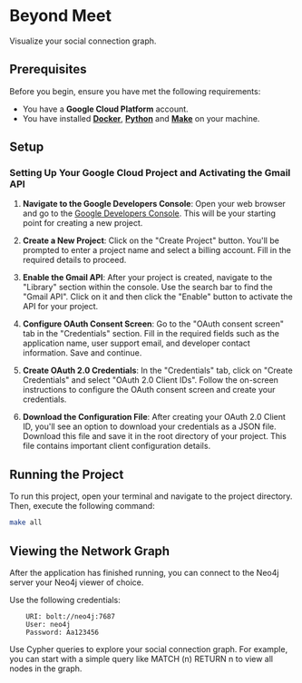 # Beyond Meet

Visualize your social connection graph.

## Prerequisites

Before you begin, ensure you have met the following requirements:
- You have a **Google Cloud Platform** account.
- You have installed **[Docker](https://www.docker.com/products/docker-desktop)**, **[Python](https://www.python.org/downloads/)** and **[Make](https://www.gnu.org/software/make/)** on your machine.

## Setup

### Setting Up Your Google Cloud Project and Activating the Gmail API

1. **Navigate to the Google Developers Console**: Open your web browser and go to the [Google Developers Console](https://console.developers.google.com/). This will be your starting point for creating a new project.

2. **Create a New Project**: Click on the "Create Project" button. You'll be prompted to enter a project name and select a billing account. Fill in the required details to proceed.

3. **Enable the Gmail API**: After your project is created, navigate to the "Library" section within the console. Use the search bar to find the "Gmail API". Click on it and then click the "Enable" button to activate the API for your project.

4. **Configure OAuth Consent Screen**: Go to the "OAuth consent screen" tab in the "Credentials" section. Fill in the required fields such as the application name, user support email, and developer contact information. Save and continue.

5. **Create OAuth 2.0 Credentials**: In the "Credentials" tab, click on "Create Credentials" and select "OAuth 2.0 Client IDs". Follow the on-screen instructions to configure the OAuth consent screen and create your credentials.

6. **Download the Configuration File**: After creating your OAuth 2.0 Client ID, you'll see an option to download your credentials as a JSON file. Download this file and save it in the root directory of your project. This file contains important client configuration details.

## Running the Project

To run this project, open your terminal and navigate to the project directory. Then, execute the following command:

```bash
make all
```

## Viewing the Network Graph
After the application has finished running, you can connect to the Neo4j server your Neo4j viewer of choice.

Use the following credentials:
```
    URI: bolt://neo4j:7687
    User: neo4j
    Password: Aa123456
```

Use Cypher queries to explore your social connection graph. For example, you can start with a simple query like MATCH (n) RETURN n to view all nodes in the graph.